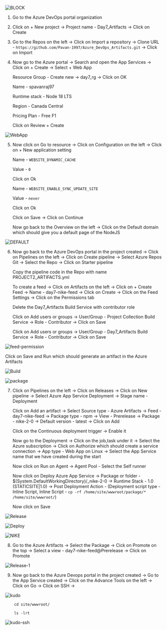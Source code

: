 ![BLOCK](https://github.com/Pavan-1997/Azure_DevOps_Artifacts/assets/32020205/4692ed4b-fc5c-4260-a22f-b2875c53d5ad)


1. Go to the Azure DevOps portal organization 


2. Click on + New project -> Project name - Day7_Artifacts -> Click on Create


3. Go to the Repos on the left -> Click on Import a repository -> Clone URL - `https://github.com/Pavan-1997/Azure_DevOps_Artifacts.git` -> Click on Import


4. Now go to the Azure portal -> Search and open the App Services -> Click on + Create -> Select + Web App 

    Resource Group - Create new -> day7_rg -> Click on OK
    
    Name - spavanraj97
    
    Runtime stack - Node 18 LTS
    
    Region - Canada Central
    
    Pricing Plan - Free F1
    
    Click on Review + Create

![WebApp](https://github.com/Pavan-1997/Azure_DevOps_Artifacts/assets/32020205/eded992c-9519-4cb3-aea4-30beeb8d9fb2)


5. Now click on  Go to resource -> Click on Configuration on the left -> Click on + New application setting

    Name - `WEBSITE_DYNAMIC_CACHE`
    
    Value - `0`
    
    Click on Ok
    
    Name - `WEBSITE_ENABLE_SYNC_UPDATE_SITE`
    
    Value - `never`
    
    Click on Ok
    
    Click on Save -> Click on Continue
    
    Now go back to the Overview on the left -> Click on the Default domain which should give you a default page of the NodeJS

![DEFAULT](https://github.com/Pavan-1997/Azure_DevOps_Artifacts/assets/32020205/5f527de2-9d81-4008-afd7-08f774e944c1)


6. Now go back to the Azure DevOps portal in the project created -> Click on Pipelines on the left -> Click on Create pipeline -> Select Azure Repos Git -> Select the Repo -> Click on Starter pipeline

    Copy the pipeline code in the Repo with name PROJECT2_ARTIFACTS.yml 
    
    To create a feed -> Click on Artifacts on the left -> Click on + Create Feed -> Name - day7-nike-feed -> Click on Create -> Click on the Feed Settings -> Click on the Permissions tab
    
    Delete the Day7_Artifacts Build Service with contributor role 
    
    Click on Add users or groups -> User/Group - Project Collection Build Service -> Role - Contributor -> Click on Save
    
    Click on Add users or groups -> User/Group - Day7_Artifacts Build Service -> Role - Contributor -> Click on Save
   
![feed-permission](https://github.com/Pavan-1997/Azure_DevOps_Artifacts/assets/32020205/107979f2-3806-4170-a799-9aa62f8566fa)
    
   Click on Save and Run which should generate an artifact in the Azure Artifacts

![Build](https://github.com/Pavan-1997/Azure_DevOps_Artifacts/assets/32020205/6aa1ee11-a935-4ef3-a937-48b5c1131306)

![package](https://github.com/Pavan-1997/Azure_DevOps_Artifacts/assets/32020205/ea6e3804-c071-4ea3-850c-fb65175fcd74)


7. Click on Pipelines on the left -> Click on Releases -> Click on New pipeline -> Select Azure App Service Deployment -> Stage name - Deployment 

    Click on Add an artifact -> Select Source type - Azure Artifacts -> Feed - day7-nike-feed -> Package type - npm -> View - Prerelease -> Package - nike-2-0 -> Default version - latest -> Click on Add
    
    Click on the Continuous deployment trigger -> Enable it 
    
    Now go to the Deployment -> Click on the job,task under it -> Select the Azure subscription -> Click on Authorize which should create a service connection -> App type - Web App on Linux ->  Select the App Service name that we have created during the start 
    
    Now click on Run on Agent -> Agent Pool - Select the Self runner
    
    Now click on Deploy Azure App Service -> Package or folder - $(System.DefaultWorkingDirectory)/_nike-2-0 -> Runtime Stack - 1.0 (STATICSITE|1.0) -> Post Deployment Action - (Deployment script type - Inline Script, Inline Script - `cp -rf /home/site/wwwroot/package/* /home/site/wwwroot/`)
    
    Now click on Save

![Release](https://github.com/Pavan-1997/Azure_DevOps_Artifacts/assets/32020205/1a42248d-e1ab-45dc-94fa-6af2275c2c49)

![Deploy](https://github.com/Pavan-1997/Azure_DevOps_Artifacts/assets/32020205/265ddf4a-5916-43ca-8ce0-7c98a1c3a6d7)

![NIKE](https://github.com/Pavan-1997/Azure_DevOps_Artifacts/assets/32020205/254d61ab-5280-4ce1-b463-a941c03eb932)


8. Go to the Azure Artifacts -> Select the Package -> Cick on Promote on the top -> Select a view - day7-nike-feed@Prerelease -> Click on Promote

![Release-1](https://github.com/Pavan-1997/Azure_DevOps_Artifacts/assets/32020205/ff6ccc27-643a-48d9-ad80-bc0ae9be60ef)


9. Now go back to the Azure Devops portal in the project created -> Go to the App Service created -> Click on the Advance Tools on the left -> Click on Go -> Click on SSH ->

![kudo](https://github.com/Pavan-1997/Azure_DevOps_Artifacts/assets/32020205/2e06b328-f2eb-4c48-9082-92f0b69cd346)

```
    cd site/wwwroot/
```
``` 
    ls -lrt
```

![kudo-ssh](https://github.com/Pavan-1997/Azure_DevOps_Artifacts/assets/32020205/ce4d6431-0061-4489-b212-ddf8798896c9)
